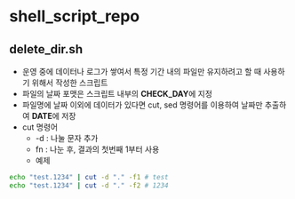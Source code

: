 # shell_script_repo

## delete_dir.sh
* 운영 중에 데이터나 로그가 쌓여서 특정 기간 내의 파일만 유지하려고 할 때 사용하기 위해서 작성한 스크립트
* 파일의 날짜 포맷은 스크립트 내부의 **CHECK_DAY**에 지정
* 파일명에 날짜 이외에 데이터가 있다면 cut, sed 명령어를 이용하여 날짜만 추출하여 **DATE**에 저장
* cut 명령어
  * -d : 나눌 문자 추가
  * fn : 나눈 후, 결과의 첫번째 1부터 사용
  * 예제
```sh
echo "test.1234" | cut -d "." -f1 # test
echo "test.1234" | cut -d "." -f2 # 1234
```
